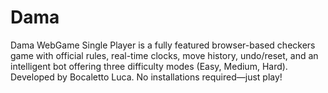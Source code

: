 # Dama
Dama WebGame Single Player is a fully featured browser-based checkers game with official rules, real-time clocks, move history, undo/reset, and an intelligent bot offering three difficulty modes (Easy, Medium, Hard). Developed by Bocaletto Luca. No installations required—just play!
